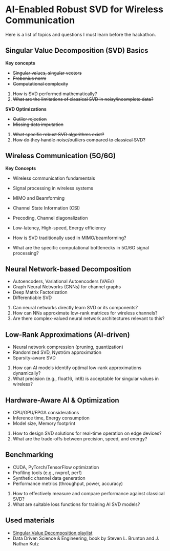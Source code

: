 # AI-Enabled Robust SVD for Wireless Communication
Here is a list of topics and questions I must learn before the hackathon.

## Singular Value Decomposition (SVD) Basics

**Key concepts**
* ~~Singular values, singular vectors~~
* ~~Frobenius norm~~
* ~~Computational complexity~~

1) ~~How is SVD performed mathematically?~~
2) ~~What are the limitations of classical SVD in noisy/incomplete data?~~

**SVD Optimizations**
* ~~Outlier rejection~~
* ~~Missing data imputation~~

1) ~~What specific robust SVD algorithms exist?~~
2) ~~How do they handle noise/outliers compared to classical SVD?~~

## Wireless Communication (5G/6G)

**Key Concepts**
* Wireless communication fundamentals
* Signal processing in wireless systems
* MIMO and Beamforming
* Channel State Information (CSI)
* Precoding, Channel diagonalization
* Low-latency, High-speed, Energy efficiency

* How is SVD traditionally used in MIMO/beamforming?
* What are the specific computational bottlenecks in 5G/6G signal processing?

## Neural Network-based Decomposition

* Autoencoders, Variational Autoencoders (VAEs)
* Graph Neural Networks (GNNs) for channel graphs
* Deep Matrix Factorization
* Differentiable SVD

1) Can neural networks directly learn SVD or its components?
2) How can NNs approximate low-rank matrices for wireless channels?
3) Are there complex-valued neural network architectures relevant to this?

## Low-Rank Approximations (AI-driven)

* Neural network compression (pruning, quantization)
* Randomized SVD, Nyström approximation
* Sparsity-aware SVD

1) How can AI models identify optimal low-rank approximations dynamically?
2) What precision (e.g., float16, int8) is acceptable for singular values in wireless?

## Hardware-Aware AI & Optimization

* CPU/GPU/FPGA considerations
* Inference time, Energy consumption
* Model size, Memory footprint

1) How to design SVD solutions for real-time operation on edge devices?
2) What are the trade-offs between precision, speed, and energy?

## Benchmarking

* CUDA, PyTorch/TensorFlow optimization
* Profiling tools (e.g., nvprof, perf)
* Synthetic channel data generation
* Performance metrics (throughput, power, accuracy)

1) How to effectively measure and compare performance against classical SVD?
2) What are suitable loss functions for training AI SVD models?

## Used materials
* [Singular Value Decomposition playlist](https://www.youtube.com/playlist?list=PLMrJAkhIeNNSVjnsviglFoY2nXildDCcv)
* Data Driven Science & Engineering, book by Steven L. Brunton and J. Nathan Kutz